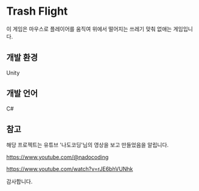 # Trash Flight

이 게임은 마우스로 플레이어를 움직여 위에서 떨어지는 쓰레기 맞춰 없애는 게임입니다.

## 개발 환경

Unity

## 개발 언어

C#

## 참고

해당 프로젝트는 유튜브 '나도코딩'님의 영상을 보고 만들었음을 알립니다.

https://www.youtube.com/@nadocoding

https://www.youtube.com/watch?v=rJE6bhVUNhk

감사합니다.

